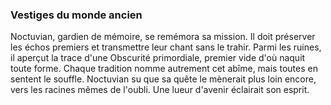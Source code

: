 ### Vestiges du monde ancien
Noctuvian, gardien de mémoire, se remémora sa mission.
Il doit préserver les échos premiers et transmettre leur chant sans le trahir.
Parmi les ruines, il aperçut la trace d'une Obscurité primordiale,
premier vide d'où naquit toute forme.
Chaque tradition nomme autrement cet abîme, mais toutes en sentent le souffle.
Noctuvian su que sa quête le mènerait plus loin encore,
vers les racines mêmes de l'oubli.
Une lueur d'avenir éclairait son esprit.

